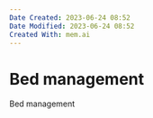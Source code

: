 ```yaml
---
Date Created: 2023-06-24 08:52
Date Modified: 2023-06-24 08:52
Created With: mem.ai
---
```


# Bed management

Bed management
